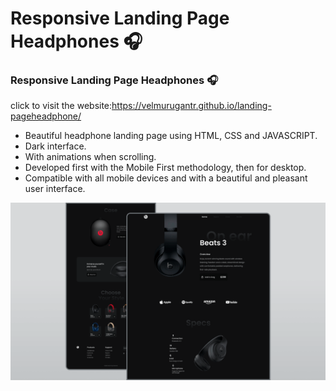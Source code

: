 # Responsive Landing Page Headphones 🎧
### Responsive Landing Page Headphones 🎧

click to visit the website:https://velmurugantr.github.io/landing-pageheadphone/

- Beautiful headphone landing page using HTML, CSS and JAVASCRIPT.
- Dark interface.
- With animations when scrolling.
- Developed first with the Mobile First methodology, then for desktop.
- Compatible with all mobile devices and with a beautiful and pleasant user interface.



![](/preview.png)
